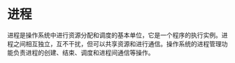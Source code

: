 # 进程

进程是操作系统中进行资源分配和调度的基本单位，它是一个程序的执行实例。进程之间相互独立，互不干扰，但可以共享资源和进行通信。操作系统的进程管理功能负责进程的创建、结束、调度和进程间通信等操作。

